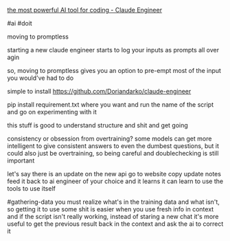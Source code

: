 [the most powerful AI tool for coding - Claude Engineer](https://www.youtube.com/@DavidOndrej)

#ai 
#doit 

moving to promptless

starting a new claude engineer starts to log your inputs as prompts all over agin

so, moving to promptless gives you an option to pre-empt most of the input you would've had to do

simple to install
https://github.com/Doriandarko/claude-engineer

pip install requirement.txt where you want and run the name of the script and go on experimenting with it

this stuff is good to understand structure and shit and get going

consistency or obsession from overtraining?
some models can get more intelligent to give consistent answers to even the dumbest questions, but it could also just be overtraining, so being careful and doublechecking is still important

let's say there is an update on the new api
go to website
copy update notes
feed it back to ai engineer of your choice
and it learns
it can learn to use the tools to use itself

#gathering-data 
you must realize what's in the training data and what isn't, so getting it to use some shit is easier when you use fresh info in context
and if the script isn't really working, instead of staring a new chat it's more useful to get the previous result back in the context and ask the ai to correct it